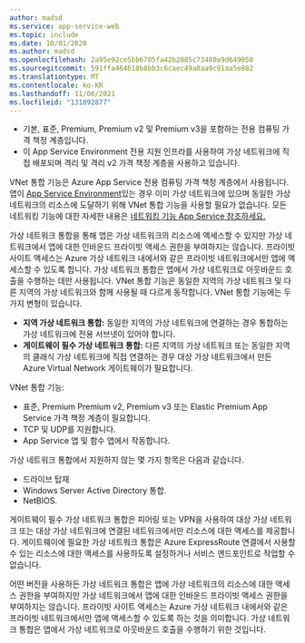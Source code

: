 ```yaml
---
author: madsd
ms.service: app-service-web
ms.topic: include
ms.date: 10/01/2020
ms.author: madsd
ms.openlocfilehash: 2a95e92ce5bb6705fa42b2885c73480a9d649050
ms.sourcegitcommit: 591ffa464618b8bb3c6caec49a0aa9c91aa5e882
ms.translationtype: MT
ms.contentlocale: ko-KR
ms.lasthandoff: 11/06/2021
ms.locfileid: "131892877"
---
```

* 기본, 표준, Premium, Premium v2 및 Premium v3을 포함하는 전용 컴퓨팅 가격 책정 계층입니다.
* 이 App Service Environment 전용 지원 인프라를 사용하여 가상 네트워크에 직접 배포되며 격리 및 격리 v2 가격 책정 계층을 사용하고 있습니다.

VNet 통합 기능은 Azure App Service 전용 컴퓨팅 가격 책정 계층에서 사용됩니다. 앱이 [App Service Environment](../articles/app-service/environment/overview.md)있는 경우 이미 가상 네트워크에 있으며 동일한 가상 네트워크의 리소스에 도달하기 위해 VNet 통합 기능을 사용할 필요가 없습니다. 모든 네트워킹 기능에 대한 자세한 내용은 [네트워킹 기능 App Service 참조하세요.](../articles/app-service/networking-features.md)

가상 네트워크 통합을 통해 앱은 가상 네트워크의 리소스에 액세스할 수 있지만 가상 네트워크에서 앱에 대한 인바운드 프라이빗 액세스 권한을 부여하지는 않습니다. 프라이빗 사이트 액세스는 Azure 가상 네트워크 내에서와 같은 프라이빗 네트워크에서만 앱에 액세스할 수 있도록 합니다. 가상 네트워크 통합은 앱에서 가상 네트워크로 아웃바운드 호출을 수행하는 데만 사용됩니다. VNet 통합 기능은 동일한 지역의 가상 네트워크 및 다른 지역의 가상 네트워크와 함께 사용될 때 다르게 동작합니다. VNet 통합 기능에는 두 가지 변형이 있습니다.

* **지역 가상 네트워크 통합:** 동일한 지역의 가상 네트워크에 연결하는 경우 통합하는 가상 네트워크에 전용 서브넷이 있어야 합니다.
* **게이트웨이 필수 가상 네트워크 통합:** 다른 지역의 가상 네트워크 또는 동일한 지역의 클래식 가상 네트워크에 직접 연결하는 경우 대상 가상 네트워크에서 만든 Azure Virtual Network 게이트웨이가 필요합니다.

VNet 통합 기능:

* 표준, Premium Premium v2, Premium v3 또는 Elastic Premium App Service 가격 책정 계층이 필요합니다.
* TCP 및 UDP를 지원합니다.
* App Service 앱 및 함수 앱에서 작동합니다.

가상 네트워크 통합에서 지원하지 않는 몇 가지 항목은 다음과 같습니다.

* 드라이브 탑재
* Windows Server Active Directory 통합.
* NetBIOS.

게이트웨이 필수 가상 네트워크 통합은 피어링 또는 VPN을 사용하여 대상 가상 네트워크 또는 대상 가상 네트워크에 연결된 네트워크에서만 리소스에 대한 액세스를 제공합니다. 게이트웨이에 필요한 가상 네트워크 통합은 Azure ExpressRoute 연결에서 사용할 수 있는 리소스에 대한 액세스를 사용하도록 설정하거나 서비스 엔드포인트로 작업할 수 없습니다.

어떤 버전을 사용하든 가상 네트워크 통합은 앱에 가상 네트워크의 리소스에 대한 액세스 권한을 부여하지만 가상 네트워크에서 앱에 대한 인바운드 프라이빗 액세스 권한을 부여하지는 않습니다. 프라이빗 사이트 액세스는 Azure 가상 네트워크 내에서와 같은 프라이빗 네트워크에서만 앱에 액세스할 수 있도록 하는 것을 의미합니다. 가상 네트워크 통합은 앱에서 가상 네트워크로 아웃바운드 호출을 수행하기 위한 것입니다.
